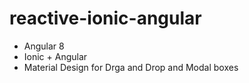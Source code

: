 # reactive-ionic-angular

- Angular 8
- Ionic + Angular
- Material Design for Drga and Drop and Modal boxes
